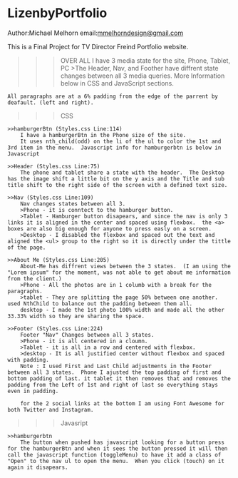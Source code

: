 # LizenbyPortfolio

Author:Michael Melhorn
email:mmelhorndesign@gmail.com

This is a Final Project for TV Director Freind Portfolio website.  

>>>OVER ALL
    I have 3 media state for the site, Phone, Tablet, PC
        >The Header, Nav, and Foother have diffrent state changes between all 3 media queries. More Information below in CSS and JavaScript sections.

    All paragraphs are at a 6% padding from the edge of the parrent by deafault. (left and right).

>>>CSS

    >>hamburgerBtn (Styles.css Line:114)
        I have a hamburgerBtn in the Phone size of the site.
        It uses nth_child(odd) on the li of the ul to color the 1st and 3rd item in the menu.  Javascript info for hamburgerbtn is below in Javascript
        
    >>Header (Styles.css Line:75)
        The phone and tablet share a state with the header.  The Desktop has the image shift a little bit on the y axis and the Title and sub title shift to the right side of the screen with a defined text size.

    >>Nav (Styles.css Line:109)
        Nav changes states between all 3.  
        >Phone - it is conntect to the hamburger button.  
        >Tablet - Hamburger button disapears, and since the nav is only 3 links it is aligned in the center and spaced using flexbox.  the <a> boxes are also big enough for anyone to press easly on a screen.  
        >Desktop - I disabled the flexbox and spaced out the text and aligned the <ul> group to the right so it is directly under the tittle of the page.  

    >>About Me (Styles.css Line:205)
        About-Me has diffrent views between the 3 states.  (I am using the "Lorem ipsum" for the moment, was not able to get about me information from the client.)
        >Phone - All the photos are in 1 columb with a break for the paragraphs.  
        >tablet - They are splitting the page 50% between one another.  used NthChild to balance out the padding between them all.
        desktop - I made the 1st photo 100% width and made all the other 33.33% width so they are sharing the space.  

    >>Footer (Styles.css Line:224)
        Footer "Nav" Changes between all 3 states.  
        >Phone - it is all centered in a cloumn.
        >Tablet - it is all in a row and centered with flexbox.
        >desktop - It is all justified center without flexbox and spaced with padding.  
        Note : I used First and Last Child adjustments in the Footer between all 3 states.  Phone I ajusted the top padding of first and bottom padding of last. it tablet it then removes that and removes the padding from the Left of 1st and right of last so everything stays even in padding.   
        
        for the 2 social links at the bottom I am using Font Awesome for both Twitter and Instagram.

>>>Javasript

    >>hamburgerbtn
        The button when pushed has javascript looking for a button press for the hamburgerBtn and when it sees the button pressed it will then call the javascript function (toggleMenu) to have it add a class of "Open" to the nav ul to open the menu.  When you click (touch) on it again it disapears.